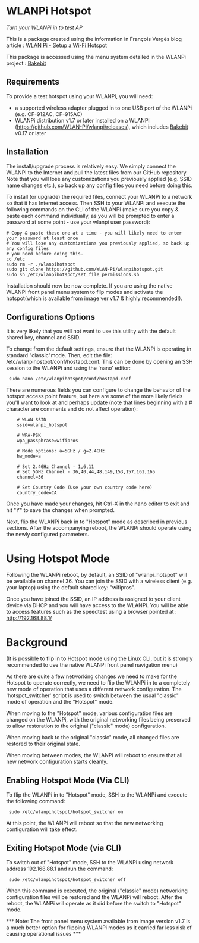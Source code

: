 # WLANPi Hotspot
*Turn your WLANPi in to test AP*

This is a package created using the information in François Vergès blog article : [WLAN Pi - Setup a Wi-Fi Hotspot](https://www.semfionetworks.com/blog/wlan-pi-setup-a-wi-fi-hotspot)

This package is accessed using the menu system detailed in the WLANPi project : [Bakebit](https://github.com/WLAN-Pi/BakeBit)

## Requirements

To provide a test hotspot using your WLANPi, you will need:

 - a supported wireless adapter plugged in to one USB port of the WLANPi (e.g. CF-912AC, CF-915AC)
 - WLANPi distribution v1.7 or later installed on a WLANPi (https://github.com/WLAN-Pi/wlanpi/releases), which includes [Bakebit](https://github.com/WLAN-Pi/BakeBit) v0.17 or later

## Installation

The install/upgrade process is relatively easy. We simply connect the WLANPi to the Internet and pull the latest files from our GitHub repository. Note that you will lose any customizations you previously applied (e.g. SSID name changes etc.), so back up any config files you need before doing this.

To install (or upgrade) the required files, connect your WLANPi to a network so that it has Internet access. Then SSH to your WLANPi and execute the following commands on the CLI of the WLANPi (make sure you copy & paste each command individually, as you will be prompted to enter a password at some point - use your wlanpi user password):

```
# Copy & paste these one at a time - you will likely need to enter your password at least once
# You will lose any customizations you previously applied, so back up any config files
# you need before doing this.
cd /etc
sudo rm -r ./wlanpihotspot
sudo git clone https://github.com/WLAN-Pi/wlanpihotspot.git
sudo sh /etc/wlanpihotspot/set_file_permissions.sh
```
 
Installation should now be now complete. If you are using the native WLANPi front panel menu system to flip modes and activate the hotspot(which is available from image ver v1.7 & highly recommended!).

## Configurations Options

It is very likely that you will not want to use this utility with the default shared key, channel and SSID. 

To change from the default settings, ensure that the WLANPi is operating in standard "classic"mode. Then, edit the file: /etc/wlanpihostpot/conf/hostapd.conf. This can be done by opening an SSH session to the WLANPi and using the 'nano' editor:

```
 sudo nano /etc/wlanpihotspot/conf/hostapd.conf
```

There are numerous fields you can configure to change the behavior of the hotspot access point feature, but here are some of the more likely fields you'll want to look at and perhaps update (note that lines beginning with a # character are comments and do not affect operation):

```
    # WLAN SSID
    ssid=wlanpi_hotspot

    # WPA-PSK
    wpa_passphrase=wifipros

    # Mode options: a=5GHz / g=2.4GHz
    hw_mode=a

    # Set 2.4GHz Channel - 1,6,11
    # Set 5GHz Channel - 36,40,44,48,149,153,157,161,165
    channel=36

    # Set Country Code (Use your own country code here)
    country_code=CA
```

Once you have made your changes, hit Ctrl-X in the nano editor to exit and hit "Y" to save the changes when prompted.

Next, flip the WLANPi back in to "Hotspot" mode as described in previous sections. After the accompanying reboot, the WLANPi should operate using the newly configured parameters.

# Using Hotspot Mode

Following the WLANPi reboot, by default, an SSID of "wlanpi_hotspot" will be available on channel 36. You can join the SSID with a wireless client (e.g. your laptop) using the default shared key: "wifipros".

Once you have joined the SSID, an IP address is assigned to your client device via DHCP and you will have access to the WLANPi. You will be able to access features such as the speedtest using a browser pointed at : http://192.168.88.1/

# Background

(It is possible to flip in to Hotspot mode using the Linux CLI, but it is strongly recommended to use the native WLANPi front panel navigation menu)

As there are quite a few networking changes we need to make for the Hotspot to operate correctly, we need to flip the WLANPi in to a completely new mode of operation that uses a different network configuration. The 'hotspot_switcher' script is used to switch between the usual "classic" mode of operation and the "Hotspot" mode. 

When moving to the "Hotspot" mode, various configuration files are changed on the WLANPi, with the original networking files being preserved to allow restoration to the original ("classic" mode) configuration. 

When moving back to the original "classic" mode, all changed files are restored to their original state. 

When moving between modes, the WLANPi will reboot to ensure that all new network configuration starts cleanly. 

## Enabling Hotspot Mode (Via CLI)

To flip the WLANPi in to "Hotspot" mode, SSH to the WLANPi and execute the following command:

```
 sudo /etc/wlanpihotspot/hotspot_switcher on
```

At this point, the WLANPi will reboot so that the new networking configuration will take effect. 


## Exiting Hotspot Mode (via CLI)

To switch out of "Hotspot" mode, SSH to the WLANPi using network address 192.168.88.1 and run the command: 

```
 sudo /etc/wlanpihotspot/hotspot_switcher off
```

When this command is executed, the original ("classic" mode) networking configuration files will be restored and the WLANPi will reboot. After the reboot, the WLANPi will operate as it did before the switch to "Hotspot" mode.

*** Note: The front panel menu system available from image version v1.7 is a much better option for flipping WLANPi modes as it carried far less risk of causing operational issues ***


